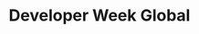 ---
title: Developer Week Global
city: Online
venue: Online
start: 2020-11-10
end: 2020-11-11
website: https://www.developerweek.com/global/conference/enterprise
cfp: false
scholarships: false
childcare: false
description: Join 3,000+ Cloud developers, architects, and executives.
---